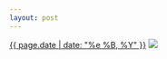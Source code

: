 ```yaml
---
layout: post
---
```


<p>
  <time><a href="/43">{{ page.date | date: "%e %B, %Y" }}</a></time>
  <a href="/43"><img src="{{ site.assets_url }}/43.jpg"/></a>
</p>
